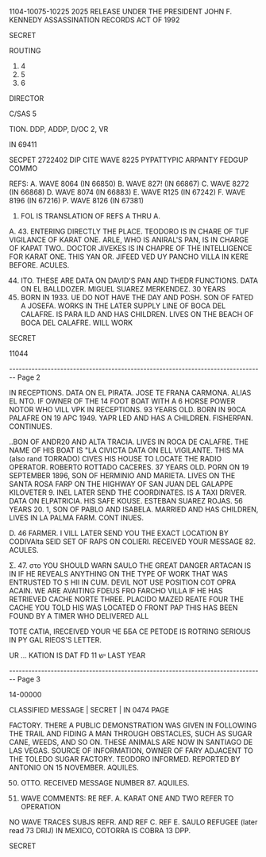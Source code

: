 1104-10075-10225 2025 RELEASE UNDER THE PRESIDENT JOHN F. KENNEDY ASSASSINATION RECORDS ACT OF 1992

SECRET

ROUTING

1. 4
2. 5
3. 6

DIRECTOR

C/SAS 5

TION. DDP, ADDP, D/OC 2, VR

IN 69411

SECPET 2722402
DIP CITE WAVE 8225
PYPATTYPIC ARPANTY FEDGUP COMMO

REFS: A. WAVE 8064 (IN 66850)
B. WAVE 827! (IN 66867)
C. WAVE 8272 (IN 66868)
D. WAVE 8074 (IN 66883)
E. WAVE R125 (IN 67242)
F. WAVE 8196 (IN 67216)
P. WAVE 8126 (IN 67381)

1. FOL IS TRANSLATION OF REFS A THRU A.

A. 43. ENTERING DIRECTLY THE PLACE. TEODORO IS IN CHARE OF
TUF VIGILANCE OF KARAT ONE. ARLE, WHO IS ANIRAL'S PAN, IS IN CHARGE OF
KAPAT TWO.. DOCTOR JIVEKES IS IN CHAPRE OF THE INTELLIGENCE FOR KARAT
ONE. THIS YAN OR. JIFEED VED UY PANCHO VILLA IN KERE BEFORE.
ACULES.

44. ITO. THESE ARE DATA ON DAVID'S PAN AND THEDR
    FUNCTIONS. DATA ON EL BALLDOZER. MIGUEL SUAREZ MERKENDEZ. 30 YEARS
20. BORN IN 1933. UE DO NOT HAVE THE DAY AND POSH. SON OF FATED A
    JOSEFA. WORKS IN THE LATER SUPPLY LINE OF BOCA DEL CALAFRE. IS PARA ILD
    AND HAS CHILDREN. LIVES ON THE BEACH OF BOCA DEL CALAFRE. WILL WORK

SECRET

11044


-------------------------------------------------------------------------------- Page 2

IN RECEPTIONS. DATA ON EL PIRATA. JOSE TE FRANA CARMONA. ALIAS EL
NTO. IF OWNER OF THE 14 FOOT BOAT WITH A 6 HORSE POWER NOTOR WHO
VILL VPK IN RECEPTIONS. 93 YEARS OLD. BORN IN 90CA PALAFRE ON 19
APC 1949. YAPR LED AND HAS A CHILDREN. FISHERPAN. CONTINUES.

..BON OF ANDR20 AND ALTA TRACIA. LIVES IN ROCA DE CALAFRE.
THE NAME OF HIS BOAT IS "LA CIVICTA DATA ON ELL VIGILANTE. THIS MA
(also rand TORRADO)
CIVES HIS HOUSE TO LOCATE THE RADIO OPERATOR. ROBERTO ROTTADO CACERES.
37 YEARS OLD. PORN ON 19 SEPTEMBER 1896, SON OF HERMINIO AND MARIETA.
LIVES ON THE SANTA ROSA FARP ON THE HIGHWAY OF SAN JUAN DEL GALAPPE
KILOVETER 9. INEL LATER SEND THE COORDINATES. IS A TAXI DRIVER.
DATA ON ELPATRICIA. HIS SAFE KOUSE. ESTEBAN SUAREZ ROJAS. 56 YEARS
20. 1, SON OF PABLO AND ISABELA. MARRIED
AND HAS CHILDREN, LIVES IN LA PALMA FARM. CONT INUES.

D. 46 FARMER. I VILL LATER SEND YOU THE EXACT LOCATION BY
CODIVAlta
SEID SET OF RAPS ON COLIERI. RECEIVED YOUR MESSAGE 82.
ACULES.

Σ. 47. στο YOU SHOULD WARN SAULO THE GREAT DANGER ARTACAN
IS IN IF HE REVEALS ANYTHING ON THE TYPE OF WORK THAT WAS ENTRUSTED TO
S
HII IN CUM. DEVIL NOT USE POSITION COT OPRA ACAIN. WE ARE AVAITING
FDEUS FRO FARCHO VILLA IF HE HAS RETRIEVED CACHE NORTE THREE.
PLACIDO MAZED REATE FOUR THE CACHE YOU TOLD HIS WAS LOCATED O FRONT
PAP THIS HAS BEEN FOUND BY A TIMER WHO DELIVERED ALL

TOTE CATIA, IRECEIVED YOUR ЧЕ ББА СЕ
PETODE IS ROTRING SERIOUS IN PY GAL RIEOS'S LETTER.

UR
... KATION IS DAT FD 11 יש
LAST YEAR


-------------------------------------------------------------------------------- Page 3

14-00000

CLASSIFIED MESSAGE | SECRET | IN 0474 PAGE

FACTORY. THERE A PUBLIC DEMONSTRATION WAS GIVEN IN FOLLOWING THE TRAIL AND FIDING A MAN THROUGH OBSTACLES, SUCH AS SUGAR CANE, WEEDS, AND SO ON. THESE ANIMALS ARE NOW IN SANTIAGO DE LAS VEGAS. SOURCE OF INFORMATION, OWNER OF FARY ADJACENT TO THE TOLEDO SUGAR FACTORY. TEODORO INFORMED. REPORTED BY ANTONIO ON 15 NOVEMBER. AQUILES.

50. OTTO. RECEIVED MESSAGE NUMBER 87. AQUILES.

2. WAVE COMMENTS: RE REF. A. KARAT ONE AND TWO REFER TO OPERATION

NO WAVE TRACES SUBJS REFR. AND REF C. REF E. SAULO REFUGEE (later read 73 DRIJ) IN MEXICO, COTORRA IS COBRA 13 DPP.

SECRET

